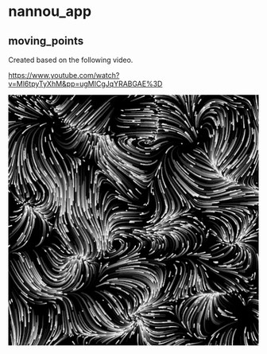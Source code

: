 # nannou_app

## moving_points
Created based on the following video.

https://www.youtube.com/watch?v=Ml6tpyTyXhM&pp=ugMICgJqYRABGAE%3D

![Thumbnail: moving_points](thumbnail/moving_points.png)
